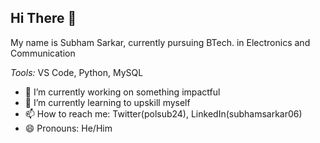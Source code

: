 ## Hi There 👋
My name is Subham Sarkar, currently pursuing BTech. in Electronics and Communication

_Tools:_
VS Code, Python, MySQL

- 🔭 I’m currently working on something impactful
- 🌱 I’m currently learning to upskill myself
- 📫 How to reach me: Twitter(polsub24), LinkedIn(subhamsarkar06)
- 😄 Pronouns: He/Him


